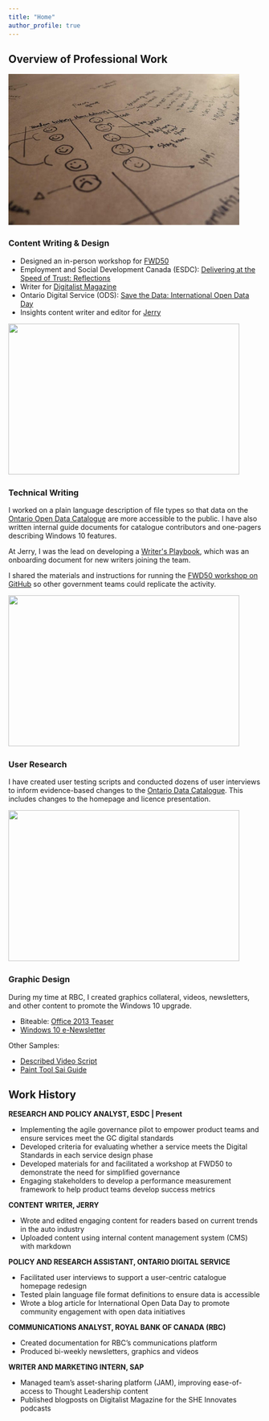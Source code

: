 ```yaml
---
title: "Home"
author_profile: true
---
```

## Overview of Professional Work
<p align="left">
  <img width="460" height="300" src="https://github.com/janelu01/portfolio/blob/master/assets/images/fwd50.jpg">
</p>

### Content Writing & Design
* Designed an in-person workshop for [FWD50](https://next.fwd50.com/session/69/delivering-at-the-speed-of-trust)
* Employment and Social Development Canada (ESDC): [Delivering at the Speed of Trust: Reflections](https://medium.com/good-trouble/delivering-at-the-speed-of-trust-reflections-19eedf83fdc0)
* Writer for [Digitalist Magazine](http://digitalistmag.com/author/janelu/)
* Ontario Digital Service (ODS): [Save the Data: International Open Data Day](https://medium.com/ontariodigital/save-the-data-international-open-data-day-9150c19da489)
* Insights content writer and editor for [Jerry](https://getjerry.com/advice/author/jane-lu2)

<p align="left">
  <img width="460" height="300" src="https://janeluwrites.files.wordpress.com/2021/06/pens-unsplash.jpg?w=1024">
</p>

### Technical Writing
I worked on a plain language description of file types so that data on the [Ontario Open Data Catalogue](https://data.ontario.ca/en/about#training-materials) are more accessible to the public. I have also written internal guide documents for catalogue contributors and one-pagers describing Windows 10 features.

At Jerry, I was the lead on developing a [Writer's Playbook](https://drive.google.com/file/d/1AXB5i9ev13MaogTONPgO7yNGR4_8_Df4/view?usp=sharing), which was an onboarding document for new writers joining the team. 

I shared the materials and instructions for running the [FWD50 workshop on GitHub](https://github.com/DTS-STN/digital-service-reviews/tree/main/assets/capture-the-approval) so other government teams could replicate the activity.  

<p align="left">
  <img width="460" height="300" src="https://janeluwrites.files.wordpress.com/2021/06/ux-indonesia-w00fke6e8ze-unsplash.jpg?w=1024">
</p>

### User Research
I have created user testing scripts and conducted dozens of user interviews to inform evidence-based changes to the [Ontario Data Catalogue](https://data.ontario.ca/en/about#training-materials). This includes changes to the homepage and licence presentation.

<p align="left">
  <img width="460" height="300" src="https://janeluwrites.files.wordpress.com/2021/06/ods.jpg?w=800">
</p>

### Graphic Design
During my time at RBC, I created graphics collateral, videos, newsletters, and other content to promote the Windows 10 upgrade.

* Biteable: [Office 2013 Teaser](https://biteable.com/watch/office-2013-teaser-2046108/f2cf3204b8578c8110f82158145495876e0179d2)
* [Windows 10 e-Newsletter](https://janeluwrites.files.wordpress.com/2021/06/win10-enewsletter-dec-13-2018-v4.pdf)

Other Samples:
* [Described Video Script](https://janeluwrites.files.wordpress.com/2021/06/windows-10-teaser-video-english-script-a.pdf)
* [Paint Tool Sai Guide](https://janeluwrites.files.wordpress.com/2021/06/f81fec_d596f1871ce142fabd401aef8b8cbb7a.pdf)

## Work History
**RESEARCH AND POLICY ANALYST, ESDC | Present**

* Implementing the agile governance pilot to empower product teams and ensure services meet the GC digital standards 
* Developed criteria for evaluating whether a service meets the Digital Standards in each service design phase 
* Developed materials for and facilitated a workshop at FWD50 to demonstrate the need for simplified governance
* Engaging stakeholders to develop a performance measurement framework to help product teams develop success metrics

**CONTENT WRITER, JERRY**

* Wrote and edited engaging content for readers based on current trends in the auto industry
* Uploaded content using internal content management system (CMS) with markdown

**POLICY AND RESEARCH ASSISTANT, ONTARIO DIGITAL SERVICE**

* Facilitated user interviews to support a user-centric catalogue homepage redesign
* Tested plain language file format definitions to ensure data is accessible
* Wrote a blog article for International Open Data Day to promote community engagement with open data initiatives

**COMMUNICATIONS ANALYST, ROYAL BANK OF CANADA (RBC)**

* Created documentation for RBC’s communications platform
* Produced bi-weekly newsletters, graphics and videos

**WRITER AND MARKETING INTERN, SAP**

* Managed team’s asset-sharing platform (JAM), improving ease-of-access to Thought Leadership content
* Published blogposts on Digitalist Magazine for the SHE Innovates podcasts
